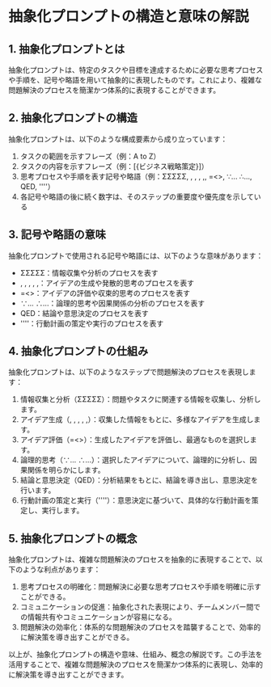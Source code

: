 # 抽象化プロンプトの構造と意味の解説

## 1. 抽象化プロンプトとは
抽象化プロンプトは、特定のタスクや目標を達成するために必要な思考プロセスや手順を、記号や略語を用いて抽象的に表現したものです。これにより、複雑な問題解決のプロセスを簡潔かつ体系的に表現することができます。

## 2. 抽象化プロンプトの構造
抽象化プロンプトは、以下のような構成要素から成り立っています：

1. タスクの範囲を示すフレーズ（例：A to Z）
2. タスクの内容を示すフレーズ（例：[{ビジネス戦略策定}]）
3. 思考プロセスや手順を表す記号や略語（例：ΣΣΣΣΣ, , , , ,, =<>, ∵... ∴..., QED, ''''）
4. 各記号や略語の後に続く数字は、そのステップの重要度や優先度を示している

## 3. 記号や略語の意味
抽象化プロンプトで使用される記号や略語には、以下のような意味があります：

- ΣΣΣΣΣ：情報収集や分析のプロセスを表す
- , , , , ,：アイデアの生成や発散的思考のプロセスを表す
- =<>：アイデアの評価や収束的思考のプロセスを表す
- ∵... ∴...：論理的思考や因果関係の分析のプロセスを表す
- QED：結論や意思決定のプロセスを表す
- ''''：行動計画の策定や実行のプロセスを表す

## 4. 抽象化プロンプトの仕組み
抽象化プロンプトは、以下のようなステップで問題解決のプロセスを表現します：

1. 情報収集と分析（ΣΣΣΣΣ）：問題やタスクに関連する情報を収集し、分析します。
2. アイデア生成（, , , , ,）：収集した情報をもとに、多様なアイデアを生成します。
3. アイデア評価（=<>）：生成したアイデアを評価し、最適なものを選択します。
4. 論理的思考（∵... ∴...）：選択したアイデアについて、論理的に分析し、因果関係を明らかにします。
5. 結論と意思決定（QED）：分析結果をもとに、結論を導き出し、意思決定を行います。
6. 行動計画の策定と実行（''''）：意思決定に基づいて、具体的な行動計画を策定し、実行します。

## 5. 抽象化プロンプトの概念
抽象化プロンプトは、複雑な問題解決のプロセスを抽象的に表現することで、以下のような利点があります：

1. 思考プロセスの明確化：問題解決に必要な思考プロセスや手順を明確に示すことができる。
2. コミュニケーションの促進：抽象化された表現により、チームメンバー間での情報共有やコミュニケーションが容易になる。
3. 問題解決の効率化：体系的な問題解決のプロセスを踏襲することで、効率的に解決策を導き出すことができる。

以上が、抽象化プロンプトの構造や意味、仕組み、概念の解説です。この手法を活用することで、複雑な問題解決のプロセスを簡潔かつ体系的に表現し、効率的に解決策を導き出すことができます。